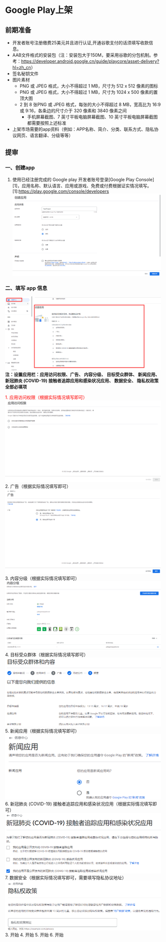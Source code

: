 # Google Play上架

## 前期准备
- 开发者账号注册缴费25美元并且进行认证,开通谷歌支付的话须填写收款信息。
- AAB文件格式的安装包（注：安装包大于150M，要采用谷歌的分包机制。参考：<https://developer.android.google.cn/guide/playcore/asset-delivery?hl=zh_cn>）
- 签名秘钥文件
- 图片素材
  + PNG 或 JPEG 格式，大小不得超过 1 MB，尺寸为 512 x 512 像素的图标
  + PNG 或 JPEG 格式，大小不得超过 1 MB，尺寸为 1024 x 500 像素的置顶大图
  + 2 到 8 张PNG 或 JPEG 格式，每张的大小不得超过 8 MB，宽高比为 16:9 或 9:16，各条边的尺寸介于 320 像素和 3840 像素之间
    * 手机屏幕截图、7 英寸平板电脑屏幕截图、10 英寸平板电脑屏幕截图都需要按照上述标准
- 上架市场需要的app资料（例如：APP名称、简介、分类、联系方式、隐私协议网页、语言翻译、分级等等）
## 提审
### 一、创建app
   1. 使用已经注册完成的 Google play 开发者账号登录[Google Play Console][1]，应用名称、默认语言、应用或游戏、免费或付费根据证实情况填写。
    [1]:<https://play.google.com/console/developers>
    ![img.png](img.png)
### 二、填写 app 信息
   ![img_1.png](img_1.png)
   **注：设置应用栏：应用访问权限、广告、 内容分级、 目标受众群体、 新闻应用、 新冠肺炎 (COVID-19) 接触者追踪应用和感染状况应用、 数据安全、 隐私权政策 全部必填项**

   <font color=red >1. 应用访问权限（根据实际情况填写即可）</font>
    ![img_2.png](img_2.png)
   2. 广告（根据实际情况填写即可）
    ![img_3.png](img_3.png)
   3. 内容分级（根据实际情况填写即可）
    ![img_5.png](img_5.png)
   4. 目标受众群体（根据实际情况填写即可）
    ![img_6.png](img_6.png)
   5. 新闻应用（根据实际情况填写即可）                                              
    ![img_7.png](img_7.png)
   6. 新冠肺炎 (COVID-19) 接触者追踪应用和感染状况应用（根据实际情况填写即可）
    ![img_8.png](img_8.png)
   7. 数据安全（根据实际情况填写即可，需要填写隐私协议地址）
    ![img_9.png](img_9.png)
3. 开始
4. 开始
5. 开始
6. 开始